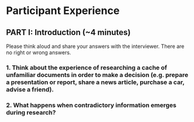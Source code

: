# Participant Experience

## PART I: Introduction (\~4 minutes)

Please think aloud and share your answers with the interviewer. There are no right or wrong answers.

### 1. Think about the experience of researching a cache of unfamiliar documents in order to make a decision (e.g. prepare a presentation or report, share a news article, purchase a car, advise a friend).  

### 2. What happens when contradictory information emerges during research?